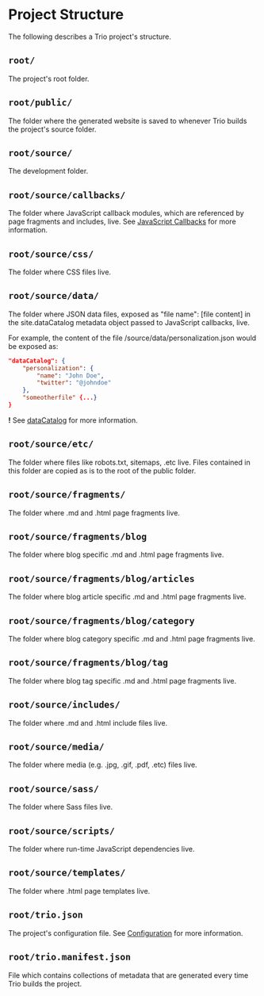 <!--
title: Project Structure
template: learnhowto.html
appendToTarget: true
activeHeaderItem: 2
callback: showCurrentPageInHeader.js
-->

# Project Structure

The following describes a Trio project's structure.

## `root/`

The project's root folder.

## `root/public/`

The folder where the generated website is saved to whenever Trio builds the project's source folder.

## `root/source/`

The development folder.

## `root/source/callbacks/`

The folder where JavaScript callback modules, which are referenced by page fragments and includes, live. See <a data-trio-link href="/docs/learn/javascriptcallbacks">JavaScript Callbacks</a> for more information.

## `root/source/css/`

The folder where CSS files live.

## `root/source/data/`

The folder where JSON data files, exposed as "file name": [file content] in the site.dataCatalog metadata object passed to JavaScript callbacks, live.

For example, the content of the file /source/data/personalization.json would be exposed as:
```json
"dataCatalog": {
    "personalization": {
        "name": "John Doe",
        "twitter": "@johndoe"
    },
    "someotherfile" {...}
}
```

__!__ See <a data-trio-link href="/docs/learn/metadata/#datacatalog">dataCatalog</a> for more information.

## `root/source/etc/`

The folder where files like robots.txt, sitemaps, .etc live. Files contained in this folder are copied as is to the root of the public folder.

## `root/source/fragments/`

The folder where .md and .html page fragments live.

## `root/source/fragments/blog`

The folder where blog specific .md and .html page fragments live.

## `root/source/fragments/blog/articles`

The folder where blog article specific .md and .html page fragments live.

## `root/source/fragments/blog/category`

The folder where blog category specific .md and .html page fragments live.

## `root/source/fragments/blog/tag`

The folder where blog tag specific .md and .html page fragments live.

## `root/source/includes/`

The folder where .md and .html include files live.

## `root/source/media/`

The folder where media (e.g. .jpg, .gif, .pdf, .etc) files live.

## `root/source/sass/`

The folder where Sass files live.

## `root/source/scripts/`

The folder where run-time JavaScript dependencies live.

## `root/source/templates/`

The folder where .html page templates live.

## `root/trio.json`

The project's configuration file. See <a href="/docs/learn/configuration" data-trio-link="">Configuration</a> for more information.

## `root/trio.manifest.json`

File which contains collections of metadata that are generated every time Trio builds the project.
